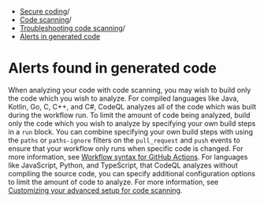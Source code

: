   * [Secure coding](https://docs.github.com/en/code-security "Secure coding")/
  * [Code scanning](https://docs.github.com/en/code-security/code-scanning "Code scanning")/
  * [Troubleshooting code scanning](https://docs.github.com/en/code-security/code-scanning/troubleshooting-code-scanning "Troubleshooting code scanning")/
  * [Alerts in generated code](https://docs.github.com/en/code-security/code-scanning/troubleshooting-code-scanning/alerts-in-generated-code "Alerts in generated code")


# Alerts found in generated code
When analyzing your code with code scanning, you may wish to build only the code which you wish to analyze.
For compiled languages like Java, Kotlin, Go, C, C++, and C#, CodeQL analyzes all of the code which was built during the workflow run. To limit the amount of code being analyzed, build only the code which you wish to analyze by specifying your own build steps in a `run` block. You can combine specifying your own build steps with using the `paths` or `paths-ignore` filters on the `pull_request` and `push` events to ensure that your workflow only runs when specific code is changed. For more information, see [Workflow syntax for GitHub Actions](https://docs.github.com/en/actions/using-workflows/workflow-syntax-for-github-actions#onpushpull_requestpull_request_targetpathspaths-ignore).
For languages like JavaScript, Python, and TypeScript, that CodeQL analyzes without compiling the source code, you can specify additional configuration options to limit the amount of code to analyze. For more information, see [Customizing your advanced setup for code scanning](https://docs.github.com/en/code-security/code-scanning/creating-an-advanced-setup-for-code-scanning/customizing-your-advanced-setup-for-code-scanning#specifying-directories-to-scan).
